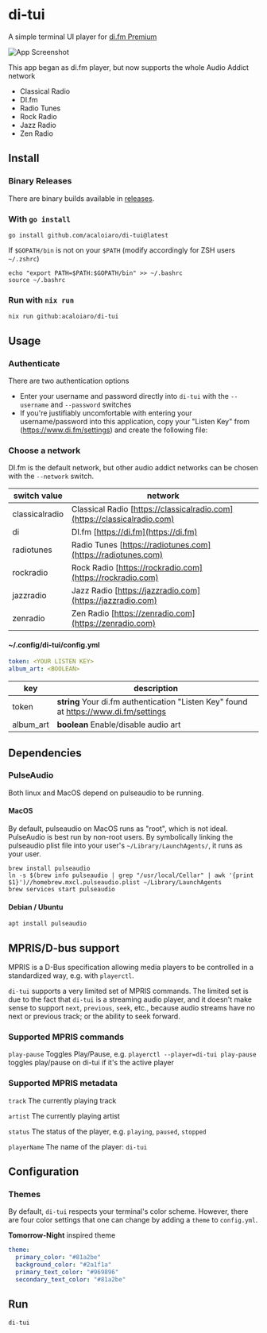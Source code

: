 # di-tui

A simple terminal UI player for [di.fm Premium](http://di.fm)

![App Screenshot](https://github.com/acaloiaro/di-tui/assets/3331648/5b85343f-d098-48d8-ae98-4bd1e99e0a8b)

This app began as di.fm player, but now supports the whole Audio Addict network

- Classical Radio
- DI.fm
- Radio Tunes
- Rock Radio
- Jazz Radio
- Zen Radio


## Install

### Binary Releases

There are binary builds available in [releases](https://github.com/acaloiaro/di-tui/releases).

### With `go install`
`go install github.com/acaloiaro/di-tui@latest`

If `$GOPATH/bin` is not on your `$PATH` (modify accordingly for ZSH users `~/.zshrc`)
```
echo "export PATH=$PATH:$GOPATH/bin" >> ~/.bashrc
source ~/.bashrc
```
### Run with `nix run`

```
nix run github:acaloiaro/di-tui
```

## Usage

### Authenticate

There are two authentication options

- Enter your username and password directly into `di-tui` with the `--username` and `--password` switches
- If you're justifiably uncomfortable with entering your username/password into this application, copy your "Listen Key" from (https://www.di.fm/settings) and create the following file:

### Choose a network 

DI.fm is the default network, but other audio addict networks can be chosen with the `--network` switch. 

| switch value | network |
| --- | ----------- |
| classicalradio | Classical Radio [https://classicalradio.com](https://classicalradio.com) |
| di | DI.fm [https://di.fm](https://di.fm) |
| radiotunes | Radio Tunes [https://radiotunes.com](https://radiotunes.com) |
| rockradio |  Rock Radio [https://rockradio.com](https://rockradio.com)|
| jazzradio | Jazz Radio [https://jazzradio.com](https://jazzradio.com)|
| zenradio |  Zen Radio [https://zenradio.com](https://zenradio.com)|

#### ~/.config/di-tui/config.yml
```yml
token: <YOUR LISTEN KEY>
album_art: <BOOLEAN>
```

| key | description |
| --- | ----------- |
| token | **string** Your di.fm authentication "Listen Key" found at https://www.di.fm/settings |
| album_art |  **boolean** Enable/disable audio art |

## Dependencies

### PulseAudio

Both linux and MacOS depend on pulseaudio to be running.

#### MacOS

By default, pulseaudio on MacOS runs as "root", which is not ideal. PulseAudio is best run by non-root users. By symbolically linking the pulseaudio plist file into your user's `~/Library/LaunchAgents/`, it runs as your user.

```
brew install pulseaudio
ln -s $(brew info pulseaudio | grep "/usr/local/Cellar" | awk '{print $1}')//homebrew.mxcl.pulseaudio.plist ~/Library/LaunchAgents
brew services start pulseaudio
```

#### Debian / Ubuntu

`apt install pulseaudio`

## MPRIS/D-bus support 

MPRIS is a D-Bus specification allowing media players to be controlled in a standardized way, e.g. with `playerctl`. 

`di-tui` supports a very limited set of MPRIS commands. The limited set is due to the fact that `di-tui` is a streaming audio player, and it doesn't make sense to support `next`, `previous`, `seek`, etc., because audio streams have no next or previous track; or the ability to seek forward. 

### Supported MPRIS commands

`play-pause` Toggles Play/Pause, e.g. `playerctl --player=di-tui play-pause` toggles play/pause on di-tui if it's the active player 

### Supported MPRIS metadata

`track` The currently playing track

`artist` The currently playing artist 

`status` The status of the player, e.g. `playing`, `paused`, `stopped`

`playerName` The name of the player: `di-tui`

## Configuration

### Themes

By default, `di-tui` respects your terminal's color scheme. However, there are four color settings that one can change by adding a `theme` to `config.yml`.

**Tomorrow-Night** inspired theme

```yml
theme:
  primary_color: "#81a2be"
  background_color: "#2a1f1a"
  primary_text_color: "#969896"
  secondary_text_color: "#81a2be"
```

## Run

`di-tui`

